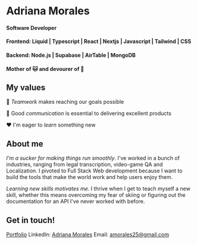 # Adriana Morales
#### Software Developer <br/>
#### Frontend: Liquid | Typescript | React | Nextjs | Javascript | Tailwind | CSS<br/>
#### Backend: Node.js | Supabase | AirTable | MongoDB <br/>
####  Mother of 🐱 and devourer of 🍜 




## My values

:open_hands:  *Teamwork* makes reaching our goals possible <br/>

:key:  Good *communication* is essential to delivering excellent products <br/>

:hearts:  I'm eager to *learn* something new <br/>


## About me


*I'm a sucker for making things run smoothly*. I've worked in a bunch of industries, ranging from legal transcription, video-game QA and Localization. I pivoted to Full Stack Web development because I want to build the tools that make the world work and help users enjoy them. 

*Learning new skills motivates me.* I thrive when I get to teach myself a new skill, whether this means overcoming my fear of skiing or figuring out the documentation for an API I've never worked with before. 


## Get in touch!
[Portfolio](https://www.adrianamoralesdev.com/)
LinkedIn: [Adriana Morales](https://www.linkedin.com/in/adriana-morales-quiones/)
Email: amorales25@gmail.com

